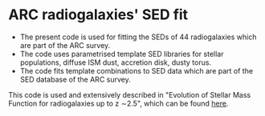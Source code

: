 # ARC radiogalaxies' SED fit
* The present code is used for fitting the SEDs of 44 radiogalaxies which are part of the ARC survey. 
* The code uses parametrised template SED libraries for stellar populations, diffuse ISM dust, accretion disk, dusty torus.
* The code fits template combinations to SED data which are part of the SED database of the ARC survey.

This code is used and extensively described in "Evolution of Stellar Mass Function for radiogalaxies up to z ∼2.5", which can be found [here](https://github.com/mkourakou/MSc_thesis.git ).



